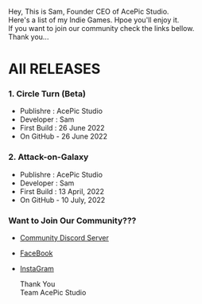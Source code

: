 Hey, This is Sam, Founder CEO of AcePic Studio.\
Here's a list of my Indie Games. Hpoe you'll enjoy it.\
If you want to join our community check the links bellow.\
Thank you...




# All RELEASES

### 1. Circle Turn (Beta)
* Publishre : AcePic Studio
* Developer : Sam
* First Build : 26 June 2022
* On GitHub - 26 June 2022

### 2. Attack-on-Galaxy
* Publishre : AcePic Studio
* Developer : Sam
* First Build : 13 April, 2022
* On GitHub - 10 July, 2022




### Want to Join Our Community???
* [Community Discord Server](https://discord.gg/e7JQr2smGD)
* [FaceBook](https://www.facebook.com/acepic.studio)
* [InstaGram](https://www.instagram.com/acepicstudio/)




     Thank You\
Team AcePic Studio